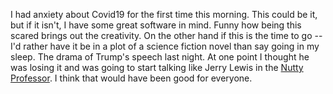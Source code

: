 I had anxiety about Covid19 for the first time this morning. This could be it, but if it isn't, I have some great software in mind. Funny how being this scared brings out the creativity. On the other hand if this is the time to go -- I'd rather have it be in a plot of a science fiction novel than say going in my sleep. The drama of Trump's speech last night. At one point I thought he was losing it and was going to start talking like Jerry Lewis in the <a href="https://youtu.be/neEe1itDC_k?t=320">Nutty Professor</a>. I think that would have been good for everyone. 
